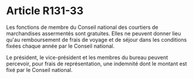 # Article R131-33

Les fonctions de membre du Conseil national des courtiers de marchandises assermentés sont gratuites. Elles ne peuvent donner lieu qu'au remboursement de frais de voyage et de séjour dans les conditions fixées chaque année par le Conseil national.

Le président, le vice-président et les membres du bureau peuvent percevoir, pour frais de représentation, une indemnité dont le montant est fixé par le Conseil national.
